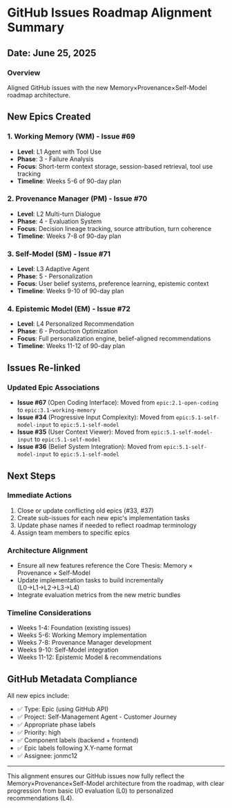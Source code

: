 # GitHub Issues Roadmap Alignment Summary

## Date: June 25, 2025

### Overview
Aligned GitHub issues with the new Memory×Provenance×Self-Model roadmap architecture.

## New Epics Created

### 1. Working Memory (WM) - Issue #69
- **Level**: L1 Agent with Tool Use
- **Phase**: 3 - Failure Analysis
- **Focus**: Short-term context storage, session-based retrieval, tool use tracking
- **Timeline**: Weeks 5-6 of 90-day plan

### 2. Provenance Manager (PM) - Issue #70
- **Level**: L2 Multi-turn Dialogue
- **Phase**: 4 - Evaluation System  
- **Focus**: Decision lineage tracking, source attribution, turn coherence
- **Timeline**: Weeks 7-8 of 90-day plan

### 3. Self-Model (SM) - Issue #71
- **Level**: L3 Adaptive Agent
- **Phase**: 5 - Personalization
- **Focus**: User belief systems, preference learning, epistemic context
- **Timeline**: Weeks 9-10 of 90-day plan

### 4. Epistemic Model (EM) - Issue #72
- **Level**: L4 Personalized Recommendation
- **Phase**: 6 - Production Optimization
- **Focus**: Full personalization engine, belief-aligned recommendations
- **Timeline**: Weeks 11-12 of 90-day plan

## Issues Re-linked

### Updated Epic Associations
- **Issue #67** (Open Coding Interface): Moved from `epic:2.1-open-coding` to `epic:3.1-working-memory`
- **Issue #34** (Progressive Input Complexity): Moved from `epic:5.1-self-model-input` to `epic:5.1-self-model`
- **Issue #35** (User Context Viewer): Moved from `epic:5.1-self-model-input` to `epic:5.1-self-model`
- **Issue #36** (Belief System Integration): Moved from `epic:5.1-self-model-input` to `epic:5.1-self-model`

## Next Steps

### Immediate Actions
1. Close or update conflicting old epics (#33, #37) 
2. Create sub-issues for each new epic's implementation tasks
3. Update phase names if needed to reflect roadmap terminology
4. Assign team members to specific epics

### Architecture Alignment
- Ensure all new features reference the Core Thesis: Memory × Provenance × Self-Model
- Update implementation tasks to build incrementally (L0→L1→L2→L3→L4)
- Integrate evaluation metrics from the new metric bundles

### Timeline Considerations
- Weeks 1-4: Foundation (existing issues)
- Weeks 5-6: Working Memory implementation
- Weeks 7-8: Provenance Manager development
- Weeks 9-10: Self-Model integration
- Weeks 11-12: Epistemic Model & recommendations

## GitHub Metadata Compliance
All new epics include:
- ✅ Type: Epic (using GitHub API)
- ✅ Project: Self-Management Agent - Customer Journey
- ✅ Appropriate phase labels
- ✅ Priority: high
- ✅ Component labels (backend + frontend)
- ✅ Epic labels following X.Y-name format
- ✅ Assignee: jonmc12

---

This alignment ensures our GitHub issues now fully reflect the Memory×Provenance×Self-Model 
architecture from the roadmap, with clear progression from basic I/O evaluation (L0) to 
personalized recommendations (L4).